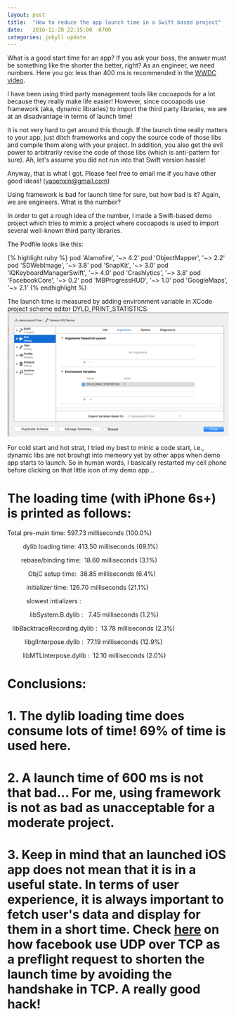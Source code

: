 ```yaml
---
layout: post
title:  "How to reduce the app launch time in a Swift based project"
date:   2016-11-28 22:35:00 -0700
categories: jekyll update
---
```


What is a good start time for an app? If you ask your boss, the answer must be something like the shorter the better, right? As an engineer, we need numbers. Here you go: less than 400 ms is recommended in the [WWDC video](https://developer.apple.com/videos/play/wwdc2016/406/). 

I have been using third party management tools like cocoapods for a lot because they really make life easier! However, since cocoapods use framework (aka, dynamic libraries) to import the third party libraries, we are at an disadvantage in terms of launch time! 

It is not very hard to get around this though. If the launch time really matters to your app, just ditch frameworks and copy the source code of those libs and compile them along with your project. In addition, you also get the evil power to arbitrarily revise the code of those libs (which is anti-pattern for sure). Ah, let's assume you did not run into that Swift version hassle! 

Anyway, that is what I got. Please feel free to email me if you have other good ideas! (yaoenxin@gmail.com)

Using framework is bad for launch time for sure, but how bad is it? Again, we are engineers. What is the number?

In order to get a rough idea of the number, I made a Swift-based demo project which tries to mimic a project where cocoapods is used to import several well-known third party libraries. 

The Podfile looks like this:

{% highlight ruby %}
pod 'Alamofire', '~> 4.2'
pod 'ObjectMapper', '~> 2.2'
pod 'SDWebImage', '~> 3.8'
pod 'SnapKit', '~> 3.0'
pod 'IQKeyboardManagerSwift', '~> 4.0'
pod 'Crashlytics', '~> 3.8'
pod 'FacebookCore', '~> 0.2'
pod 'MBProgressHUD', '~> 1.0'
pod 'GoogleMaps', '~> 2.1'
{% endhighlight %}


The launch time is measured by adding environment variable in XCode project scheme editor DYLD_PRINT_STATISTICS. 
![image](/assets/images/dyld_print.png)

For cold start and hot strat, I tried my best to minic a code start, i.e., dynamic libs are not brouhgt into memeory yet by other apps when demo app starts to launch. So in human words, I basically restarted my cell phone before clicking on that little icon of my demo app...


# The loading time (with iPhone 6s+) is printed as follows: 

Total pre-main time: 597.73 milliseconds (100.0%)

         dylib loading time: 413.50 milliseconds (69.1%)

        rebase/binding time:  18.60 milliseconds (3.1%)

            ObjC setup time:  38.85 milliseconds (6.4%)

           initializer time: 126.70 milliseconds (21.1%)

           slowest intializers :

             libSystem.B.dylib :   7.45 milliseconds (1.2%)

   libBacktraceRecording.dylib :  13.78 milliseconds (2.3%)

          libglInterpose.dylib :  77.19 milliseconds (12.9%)

         libMTLInterpose.dylib :  12.10 milliseconds (2.0%)

# Conclusions:
# 1. The dylib loading time does consume lots of time! 69% of time is used here. 

# 2. A launch time of 600 ms is not that bad... For me, using framework is not as bad as unacceptable for a moderate project.

# 3. Keep in mind that an launched iOS app does not mean that it is in a useful state. In terms of user experience, it is always important to fetch user's data and display for them in a short time. Check [here](https://www.infoq.com/news/2015/12/facebook-ios-launch-time) on how facebook use UDP over TCP as a preflight request to shorten the launch time by avoiding the handshake in TCP. A really good hack!